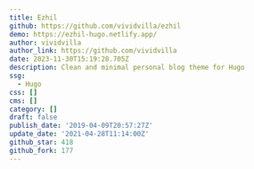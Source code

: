 ```yaml
---
title: Ezhil
github: https://github.com/vividvilla/ezhil
demo: https://ezhil-hugo.netlify.app/
author: vividvilla
author_link: https://github.com/vividvilla
date: 2023-11-30T15:19:28.705Z
description: Clean and minimal personal blog theme for Hugo
ssg:
  - Hugo
css: []
cms: []
category: []
draft: false
publish_date: '2019-04-09T20:57:27Z'
update_date: '2021-04-28T11:14:00Z'
github_star: 418
github_fork: 177
---
```

